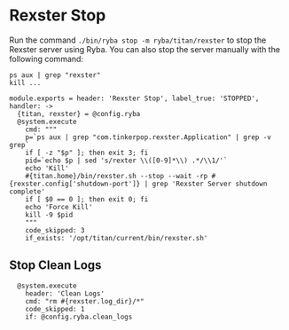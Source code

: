 
# Rexster Stop

Run the command `./bin/ryba stop -m ryba/titan/rexster` to stop the Rexster
server using Ryba. 
You can also stop the server manually with the following command:

```
ps aux | grep "rexster"
kill ...
```

    module.exports = header: 'Rexster Stop', label_true: 'STOPPED', handler: ->
      {titan, rexster} = @config.ryba
      @system.execute
        cmd: """
        p=`ps aux | grep "com.tinkerpop.rexster.Application" | grep -v grep`
        if [ -z "$p" ]; then exit 3; fi
        pid=`echo $p | sed 's/rexter \\([0-9]*\\) .*/\\1/'`
        echo 'Kill'
        #{titan.home}/bin/rexster.sh --stop --wait -rp #{rexster.config['shutdown-port']} | grep 'Rexster Server shutdown complete'
        if [ $0 == 0 ]; then exit 0; fi
        echo 'Force Kill'
        kill -9 $pid
        """
        code_skipped: 3
        if_exists: '/opt/titan/current/bin/rexster.sh'

## Stop Clean Logs

      @system.execute
        header: 'Clean Logs'
        cmd: "rm #{rexster.log_dir}/*"
        code_skipped: 1
        if: @config.ryba.clean_logs
